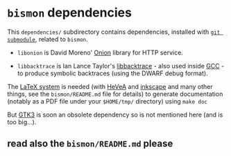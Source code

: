 <!-- file dependencies/README-dependencies.md -->

# `bismon` dependencies #

This `dependencies/` subdirectory contains dependencies, installed
with [`git submodule`](https://git-scm.com/book/en/v2/Git-Tools-Submodules), related to `bismon`.

* `libonion` is David Moreno'
  [Onion](http://www.coralbits.com/libonion/) library for HTTP
  service.

* `libbacktrace` is Ian Lance Taylor's [libbacktrace](https://github.com/ianlancetaylor/libbacktrace) - also used inside [GCC](http://gcc.gnu.org/) - to produce symbolic backtraces (using the DWARF debug format).

The [LaTeX system](http://latex-project.org/) is needed (with
[HeVeA](http://hevea.inria.fr/) and [inkscape](https://inkscape.org/)
and many other things, see the `bismon/README.md` file for details) to
generate documentation (notably as a PDF file under your `$HOME/tmp/`
directory) using `make doc`

But [GTK3](http://gtk.org/) is soon an obsolete dependency so is not mentioned here (and is too big...).


## read also the `bismon/README.md` please